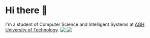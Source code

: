 # Hi there 👋
I'm a student of Computer Science and Intelligent Systems at [AGH University of Technology](https://www.agh.edu.pl/en).
<a href="https://github.com/anuraghazra/github-readme-stats">
  <img align="top" src="https://github-readme-stats-3zj6.vercel.app/api?username=JakubG-git&hide_title=true&show_icons=true&theme=radical" />
</a>
<a href="https://github.com/anuraghazra/github-readme-stats">
  <img align="top" src="https://github-readme-stats-3zj6.vercel.app/api/top-langs/?username=JakubG-git&hide_title=true&theme=radical" />
</a>
<!--
**JakubG-git/JakubG-git** is a ✨ _special_ ✨ repository because its `README.md` (this file) appears on your GitHub profile.

Here are some ideas to get you started:

- 🔭 I’m currently working on ...
- 🌱 I’m currently learning ...
- 👯 I’m looking to collaborate on ...
- 🤔 I’m looking for help with ...
- 💬 Ask me about ...
- 📫 How to reach me: ...
- 😄 Pronouns: ...
- ⚡ Fun fact: ...
-->

